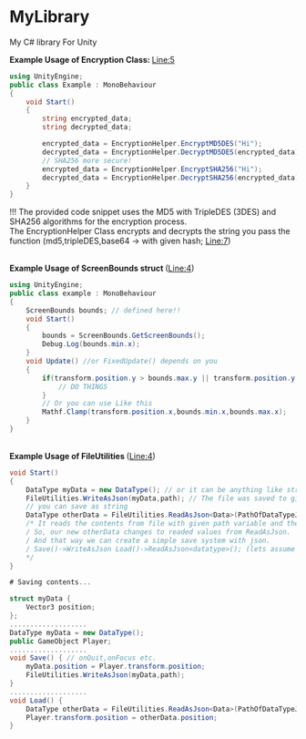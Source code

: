 # MyLibrary
My C# library For Unity 
<br>

<strong> Example Usage of Encryption Class: </strong> <a href="https://github.com/zyr1on/MyLibrary/blob/main/Lib/EncryptionHelper.cs#L5">Line:5</a>
```cs
using UnityEngine;
public class Example : MonoBehaviour
{
    void Start()
    {
        string encrypted_data;
        string decrypted_data;

        encrypted_data = EncryptionHelper.EncryptMD5DES("Hi");
        decrypted_data = EncryptionHelper.DecryptMD5DES(encrypted_data);
        // SHA256 more secure!
        encrypted_data = EncryptionHelper.EncryptSHA256("Hi");
        decrypted_data = EncryptionHelper.DecryptSHA256(encrypted_data);
    }
}
```
!!! The provided code snippet uses the MD5 with TripleDES (3DES) and SHA256 algorithms for the encryption process. <br>The EncryptionHelper Class encrypts and decrypts the string you pass the function (md5,tripleDES,base64 -> 
with given hash; <a href="https://github.com/zyr1on/MyLibrary/blob/main/Lib/EncryptionHelper.cs#L7">Line:7</a>)

<br>
<strong>Example <strong>Usage</strong> of ScreenBounds struct </strong>(<a href="https://github.com/zyr1on/MyLibrary/blob/main/Lib/ScreenBounds.cs#L4">Line:4</a>) 

```cs
using UnityEngine;
public class example : MonoBehaviour
{
    ScreenBounds bounds; // defined here!!
    void Start()
    {
        bounds = ScreenBounds.GetScreenBounds();
        Debug.Log(bounds.min.x);
    }
    void Update() //or FixedUpdate() depends on you
    {
        if(transform.position.y > bounds.max.y || transform.position.y < bounds.min.y) { // its more like if the y coordinate of the gameObject(this) exceeds the limit
            // DO THINGS
        }
        // Or you can use Like this
        Mathf.Clamp(transform.position.x,bounds.min.x,bounds.max.x);
    }
}
```

<br>
<strong>Example <strong>Usage</strong> of FileUtilities </strong>(<a href="https://github.com/zyr1on/MyLibrary/blob/main/Lib/FileUtilities.cs#L4">Line:4</a>) 

```cs
void Start()
{
	DataType myData = new DataType(); // or it can be anything like struct, enum, string...
	FileUtilities.WriteAsJson(myData,path); // The file was saved to given path as json as obj type.
	// you can save as string
	DataType otherData = FileUtilities.ReadAsJson<Data>(PathOfDataTypeJson);
	/* It reads the contents from file with given path variable and then assigns it to the other "otherData variable" with its own type.
	/ So, our new otherData changes to readed values from ReadAsJson.
	/ And that way we can create a simple save system with json.
	/ Save()->WriteAsJson Load()->ReadAsJson<datatype>(); (lets assume datatype is a collection of variableas of our game datas).
	*/
}

# Saving contents...

struct myData {
	Vector3 position;
};
...................
DataType myData = new DataType();
public GameObject Player;
...................
void Save() { // onQuit,onFocus etc.
    myData.position = Player.transform.position;
    FileUtilities.WriteAsJson(myData,path);
}
...................
void Load() {
    DataType otherData = FileUtilities.ReadAsJson<Data>(PathOfDataTypeJson);
    Player.transform.position = otherData.position;
}   

```

